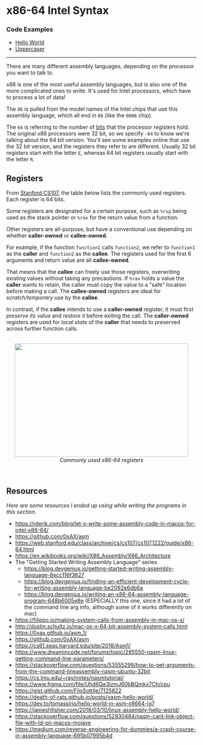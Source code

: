# x86-64 Intel Syntax

### Code Examples

- [Hello World](/code/x86-intel/hello-world/hello-world.asm)
- [Uppercaser](/code/x86-intel/uppercaser/uppercaser.asm)

---

There are many different assembly languages, depending on the processor you want to talk to.

x86 is one of the most useful assembly languages, but is also one of the more complicated ones to write. It's used for Intel processors, which have to process a lot of data!

The `86` is pulled from the model names of the Intel chips that use this assembly language, which all end in `86` (like the `8086` chip).

The `64` is referring to the number of [bits](/) that the processor registers hold. The original x86 processors were 32 bit, so we specify `-64` to know we're talking about the 64 bit version. You'll see some examples online that use the 32 bit version, and the registers they refer to are different. Usually 32 bit registers start with the letter `E`, whereas 64 bit registers usually start with the letter `R`.

## Registers

From [Stanford CS107](https://web.stanford.edu/class/archive/cs/cs107/cs107.1222/guide/x86-64.html), the table below lists the commonly used registers. Each register is 64 bits.

Some registers are designated for a certain purpose, such as `%rsp` being used as the stack pointer or `%rax` for the return value from a function.

Other registers are all-purpose, but have a conventional use depending on whether **caller-owned** or **callee-owned**.

For example, if the function `function1` calls `function2`, we refer to `function1` as the **caller** and `function2` as the **callee**. The registers used for the first 6 arguments and return value are all **callee-owned**.

That means that the **callee** can freely use those registers, overwriting existing values without taking any precautions. If `%rax` holds a value the **caller** wants to retain, the caller must copy the value to a "safe" location before making a call. The **callee-owned** registers are ideal for _scratch/temporary_ use by the **callee**.

In contrast, if the **callee** intends to use a **caller-owned** register, it must first _preserve its value_ and _restore it_ before exiting the call. The **caller-owned** registers are used for _local state_ of the **caller** that needs to preserved across further function calls.

<p align="center">
  <br />
  <img width="460" height="300" src="https://vercel.com/deployments/cloud-1dple0n1y-hack-club-bot.vercel.app?redirect=1">
  <br />
  <span>
    <em>
      Commonly used x86-64 registers
    </em>
  </span>
</p>
<br />

## Resources
_Here are some resources I ended up using while writing the programs in this section._

- https://rderik.com/blog/let-s-write-some-assembly-code-in-macos-for-intel-x86-64/
- https://github.com/0xAX/asm
- https://web.stanford.edu/class/archive/cs/cs107/cs107.1222/guide/x86-64.html
- https://en.wikibooks.org/wiki/X86_Assembly/X86_Architecture
- The "Getting Started Writing Assembly Language" series
  - https://blog.devgenius.io/getting-started-writing-assembly-language-8ecc116f3627
  - https://blog.devgenius.io/finding-an-efficient-development-cycle-for-writing-assembly-language-be2092e6db6a
  - https://blog.devgenius.io/writing-an-x86-64-assembly-language-program-648b6005e8e (ESPECIALLY this one, since it had a lot of the command line arg info, although some of it works differently on mac)
- https://filippo.io/making-system-calls-from-assembly-in-mac-os-x/
- http://dustin.schultz.io/mac-os-x-64-bit-assembly-system-calls.html
- https://0xax.github.io/asm_1/
- https://github.com/0xAX/asm
- https://cs61.seas.harvard.edu/site/2018/Asm1/
- https://www.dreamincode.net/forums/topic/285550-nasm-linux-getting-command-line-parameters/
- https://stackoverflow.com/questions/53555298/how-to-get-arguments-from-the-command-lineassembly-nasm-ubuntu-32bit
- https://cs.lmu.edu/~ray/notes/nasmtutorial/
- https://www.figma.com/file/Uhd6Qe3lzmJ60bBQmkx7Ch/cpu
- https://gist.github.com/FiloSottile/7125822
- https://death-of-rats.github.io/posts/yasm-hello-world/
- https://dev.to/tomassirio/hello-world-in-asm-x8664-jg7
- https://jameshfisher.com/2018/03/10/linux-assembly-hello-world/
- https://stackoverflow.com/questions/52830484/nasm-cant-link-object-file-with-ld-on-macos-mojave
- https://medium.com/reverse-engineering-for-dummies/a-crash-course-in-assembly-language-695b07995b4d

